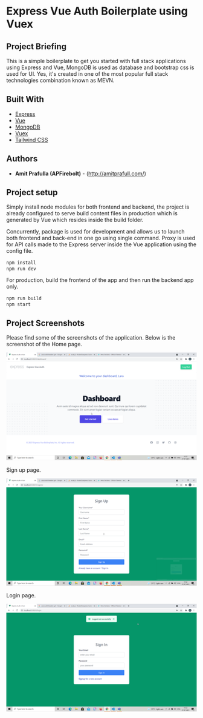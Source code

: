 # Express Vue Auth Boilerplate using Vuex

## Project Briefing

This is a simple boilerplate to get you started with full stack applications using Express and Vue, MongoDB is used as database and bootstrap css is used for UI. Yes, it's created in one of the most popular full stack technologies combination known as MEVN. 


## Built With

* [Express](https://expressjs.com/)
* [Vue](https://vuejs.org/)
* [MongoDB](https://www.mongodb.com/)
* [Vuex](https://vuex.vuejs.org/)
* [Tailwind CSS](https://tailwindcss.com/)

## Authors

* **Amit Prafulla (APFirebolt)** - (http://amitprafull.com/)

## Project setup

Simply install node modules for both frontend and backend, the project is already configured to serve build content files in production which is generated by Vue which resides inside the build folder.

Concurrently, package is used for development and allows us to launch both frontend and back-end in one go using single command. Proxy is used for API calls made to the Express server inside the Vue application using the config file.

```
npm install
npm run dev
```

For production, build the frontend of the app and then run the backend app only. 

```
npm run build
npm start
```

## Project Screenshots

Please find some of the screenshots of the application. Below is the screenshot of the Home page.

![alt text](./screenshots/dashboard.png)

Sign up page.

![alt text](./screenshots/register.png)

Login page.

![alt text](./screenshots/login.png)